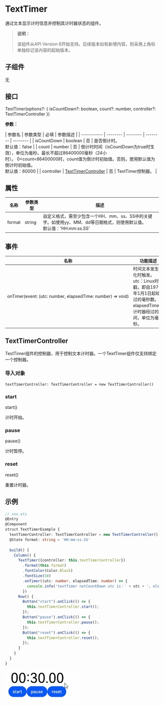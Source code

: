 # TextTimer

通过文本显示计时信息并控制其计时器状态的组件。

>  **说明：**
>
> 该组件从API Version 8开始支持。后续版本如有新增内容，则采用上角标单独标记该内容的起始版本。

## 子组件

无

## 接口

TextTimer(options?: { isCountDown?: boolean, count?: number, controller?: TextTimerController })

**参数：**

| 参数名     | 参数类型     | 必填  | 参数描述                   |
| ----------- | -------- | -------- | -------- | -------- |
| isCountDown | boolean  | 否   | 是否倒计时。<br/>默认值：false |
| count       | number   | 否   | 倒计时时间（isCountDown为true时生效），单位为毫秒。最长不超过86400000毫秒（24小时）。&nbsp;0&lt;count&lt;86400000时，count值为倒计时初始值。否则，使用默认值为倒计时初始值。<br/>默认值：60000 |
| controller  | [TextTimerController](#texttimercontroller) | 否  | TextTimer控制器。 |

## 属性

| 名称        | 参数类型       | 描述                             |
| -------- | ---------------------- | ---------------------- |
| format   | string   | 自定义格式，需至少包含一个HH、mm、ss、SS中的关键字。如使用yy、MM、dd等日期格式，则使用默认值。<br/>默认值：'HH:mm:ss.SS' |

## 事件

| 名称                                       | 功能描述                                     |
| ---------------------------------------- | ---------------------------------------- |
| onTimer(event:&nbsp;(utc:&nbsp;number,&nbsp;elapsedTime:&nbsp;number)&nbsp;=&gt;&nbsp;void) | 时间文本发生变化时触发。<br/>utc：Linux时间戳，即自1970年1月1日起经过的毫秒数。<br/>elapsedTime：计时器经过的时间，单位为毫秒。 |

## TextTimerController

TextTimer组件的控制器，用于控制文本计时器。一个TextTimer组件仅支持绑定一个控制器。

### 导入对象

```
textTimerController: TextTimerController = new TextTimerController()

```

### start

start()

计时开始。

### pause

pause()

计时暂停。

### reset

reset()

重置计时器。

## 示例

```ts
// xxx.ets
@Entry
@Component
struct TextTimerExample {
  textTimerController: TextTimerController = new TextTimerController()
  @State format: string = 'HH:mm:ss.SS'

  build() {
    Column() {
      TextTimer({controller: this.textTimerController})
        .format(this.format)
        .fontColor(Color.Black)
        .fontSize(50)
        .onTimer((utc: number, elapsedTime: number) => {
          console.info('textTimer notCountDown utc is：' + utc + ', elapsedTime: ' + elapsedTime)
        })
      Row() {
        Button("start").onClick(() => {
          this.textTimerController.start();
        });
        Button("pause").onClick(() => {
          this.textTimerController.pause();
        });
        Button("reset").onClick(() => {
          this.textTimerController.reset();
        });
      }
    }
  }
}
```


![zh-cn_image_0000001251007721](figures/zh-cn_image_0000001251007721.gif)
